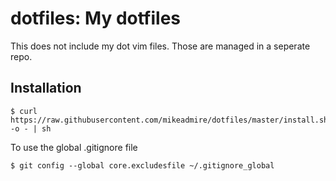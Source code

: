 # dotfiles: My dotfiles

This does not include my dot vim files. Those are managed
in a seperate repo.

## Installation

    $ curl https://raw.githubusercontent.com/mikeadmire/dotfiles/master/install.sh -o - | sh

To use the global .gitignore file

    $ git config --global core.excludesfile ~/.gitignore_global

